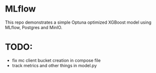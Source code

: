 # MLflow
This repo demonstrates a simple Optuna optimized XGBoost model using MLflow, Postgres and MinIO. 
# TODO: 
* fix mc client bucket creation in compose file
* track metrics and other things in model.py 
